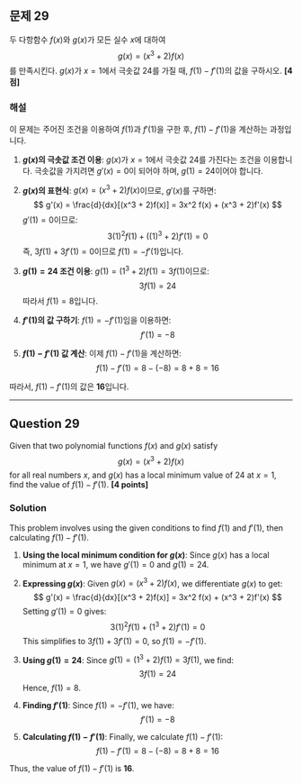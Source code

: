 ## 문제 29
두 다항함수 $f(x)$와 $g(x)$가 모든 실수 $x$에 대하여
$$ g(x) = (x^3 + 2) f(x) $$
를 만족시킨다. $g(x)$가 $x = 1$에서 극솟값 $24$를 가질 때, $f(1) - f'(1)$의 값을 구하시오. **[4점]**

### 해설
이 문제는 주어진 조건을 이용하여 $f(1)$과 $f'(1)$을 구한 후, $f(1) - f'(1)$을 계산하는 과정입니다.

1. **$g(x)$의 극솟값 조건 이용**:
   $g(x)$가 $x = 1$에서 극솟값 $24$를 가진다는 조건을 이용합니다. 극솟값을 가지려면 $g'(x) = 0$이 되어야 하며, $g(1) = 24$이어야 합니다.

2. **$g(x)$의 표현식**:
   $g(x) = (x^3 + 2)f(x)$이므로, $g'(x)$를 구하면:
   $$
   g'(x) = \frac{d}{dx}[(x^3 + 2)f(x)] = 3x^2 f(x) + (x^3 + 2)f'(x)
   $$
   $g'(1) = 0$이므로:
   $$
   3(1)^2 f(1) + ((1)^3 + 2)f'(1) = 0
   $$
   즉, $3f(1) + 3f'(1) = 0$이므로 $f(1) = -f'(1)$입니다.

3. **$g(1) = 24$ 조건 이용**:
   $g(1) = (1^3 + 2)f(1) = 3f(1)$이므로:
   $$
   3f(1) = 24
   $$
   따라서 $f(1) = 8$입니다.

4. **$f'(1)$의 값 구하기**:
   $f(1) = -f'(1)$임을 이용하면:
   $$
   f'(1) = -8
   $$

5. **$f(1) - f'(1)$ 값 계산**:
   이제 $f(1) - f'(1)$을 계산하면:
   $$
   f(1) - f'(1) = 8 - (-8) = 8 + 8 = 16
   $$

따라서, $f(1) - f'(1)$의 값은 **16**입니다.

---

## Question 29
Given that two polynomial functions $f(x)$ and $g(x)$ satisfy 
$$ g(x) = (x^3 + 2) f(x) $$
for all real numbers $x$, and $g(x)$ has a local minimum value of 24 at $x = 1$, find the value of $f(1) - f'(1)$. **[4 points]**

### Solution
This problem involves using the given conditions to find $f(1)$ and $f'(1)$, then calculating $f(1) - f'(1)$.

1. **Using the local minimum condition for $g(x)$**:
   Since $g(x)$ has a local minimum at $x = 1$, we have $g'(1) = 0$ and $g(1) = 24$.

2. **Expressing $g(x)$**:
   Given $g(x) = (x^3 + 2)f(x)$, we differentiate $g(x)$ to get:
   $$
   g'(x) = \frac{d}{dx}[(x^3 + 2)f(x)] = 3x^2 f(x) + (x^3 + 2)f'(x)
   $$
   Setting $g'(1) = 0$ gives:
   $$
   3(1)^2 f(1) + (1^3 + 2)f'(1) = 0
   $$
   This simplifies to $3f(1) + 3f'(1) = 0$, so $f(1) = -f'(1)$.

3. **Using $g(1) = 24$**:
   Since $g(1) = (1^3 + 2)f(1) = 3f(1)$, we find:
   $$
   3f(1) = 24
   $$
   Hence, $f(1) = 8$.

4. **Finding $f'(1)$**:
   Since $f(1) = -f'(1)$, we have:
   $$
   f'(1) = -8
   $$

5. **Calculating $f(1) - f'(1)$**:
   Finally, we calculate $f(1) - f'(1)$:
   $$
   f(1) - f'(1) = 8 - (-8) = 8 + 8 = 16
   $$

Thus, the value of $f(1) - f'(1)$ is **16**.
